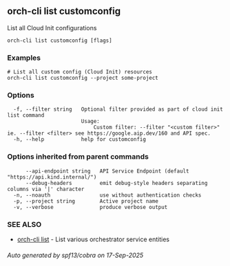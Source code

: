 ## orch-cli list customconfig

List all Cloud Init configurations

```
orch-cli list customconfig [flags]
```

### Examples

```
# List all custom config (Cloud Init) resources
orch-cli list customconfig --project some-project

```

### Options

```
  -f, --filter string   Optional filter provided as part of cloud init list command
                        Usage:
                        	Custom filter: --filter "<custom filter>" ie. --filter <filter> see https://google.aip.dev/160 and API spec.
  -h, --help            help for customconfig
```

### Options inherited from parent commands

```
      --api-endpoint string   API Service Endpoint (default "https://api.kind.internal/")
      --debug-headers         emit debug-style headers separating columns via '|' character
  -n, --noauth                use without authentication checks
  -p, --project string        Active project name
  -v, --verbose               produce verbose output
```

### SEE ALSO

* [orch-cli list](orch-cli_list.md)	 - List various orchestrator service entities

###### Auto generated by spf13/cobra on 17-Sep-2025
